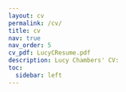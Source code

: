 ```yaml
---
layout: cv
permalink: /cv/
title: cv
nav: true
nav_order: 5
cv_pdf: LucyCResume.pdf
description: Lucy Chambers' CV:
toc:
  sidebar: left
---
```


